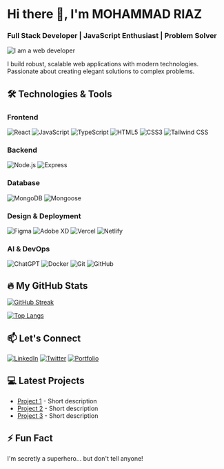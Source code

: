 # Hi there 👋, I'm MOHAMMAD RIAZ
### Full Stack Developer | JavaScript Enthusiast | Problem Solver

![I am a web developer](https://i.ibb.co.com/23xNzKgg/Black-Modern-Personal-Linked-In-Banner.png)

I build robust, scalable web applications with modern technologies. Passionate about creating elegant solutions to complex problems.

## 🛠️ Technologies & Tools

### Frontend
![React](https://img.shields.io/badge/-React-61DAFB?logo=react&logoColor=white&style=flat)
![JavaScript](https://img.shields.io/badge/-JavaScript-F7DF1E?logo=javascript&logoColor=black&style=flat)
![TypeScript](https://img.shields.io/badge/-TypeScript-3178C6?logo=typescript&logoColor=white&style=flat)
![HTML5](https://img.shields.io/badge/-HTML5-E34F26?logo=html5&logoColor=white&style=flat)
![CSS3](https://img.shields.io/badge/-CSS3-1572B6?logo=css3&logoColor=white&style=flat)
![Tailwind CSS](https://img.shields.io/badge/-Tailwind_CSS-38B2AC?logo=tailwind-css&logoColor=white&style=flat)

### Backend
![Node.js](https://img.shields.io/badge/-Node.js-339933?logo=node.js&logoColor=white&style=flat)
![Express](https://img.shields.io/badge/-Express-000000?logo=express&logoColor=white&style=flat)

### Database
![MongoDB](https://img.shields.io/badge/-MongoDB-47A248?logo=mongodb&logoColor=white&style=flat)
![Mongoose](https://img.shields.io/badge/-Mongoose-880000?logo=mongoose&logoColor=white&style=flat)

### Design & Deployment
![Figma](https://img.shields.io/badge/-Figma-F24E1E?logo=figma&logoColor=white&style=flat)
![Adobe XD](https://img.shields.io/badge/-Adobe_XD-FF61F6?logo=adobe-xd&logoColor=white&style=flat)
![Vercel](https://img.shields.io/badge/-Vercel-000000?logo=vercel&logoColor=white&style=flat)
![Netlify](https://img.shields.io/badge/-Netlify-00C7B7?logo=netlify&logoColor=white&style=flat)

### AI & DevOps
![ChatGPT](https://img.shields.io/badge/-ChatGPT-412991?logo=openai&logoColor=white&style=flat)
![Docker](https://img.shields.io/badge/-Docker-2496ED?logo=docker&logoColor=white&style=flat)
![Git](https://img.shields.io/badge/-Git-F05032?logo=git&logoColor=white&style=flat)
![GitHub](https://img.shields.io/badge/-GitHub-181717?logo=github&logoColor=white&style=flat)

## 🔥 My GitHub Stats

[![GitHub Streak](https://streak-stats.demolab.com?user=yourusername&theme=dark)](https://git.io/streak-stats)

[![Top Langs](https://github-readme-stats.vercel.app/api/top-langs/?username=yourusername&layout=compact&theme=vision-friendly-dark)](https://github.com/anuraghazra/github-readme-stats)

## 📫 Let's Connect
[![LinkedIn](https://img.shields.io/badge/-LinkedIn-0A66C2?logo=linkedin&logoColor=white&style=flat)](your-linkedin-url)
[![Twitter](https://img.shields.io/badge/-Twitter-1DA1F2?logo=twitter&logoColor=white&style=flat)](your-twitter-url)
[![Portfolio](https://img.shields.io/badge/-Portfolio-FF7139?logo=firefox&logoColor=white&style=flat)](your-portfolio-url)

## 💻 Latest Projects
- [Project 1](https://github.com/yourusername/project1) - Short description
- [Project 2](https://github.com/yourusername/project2) - Short description
- [Project 3](https://github.com/yourusername/project3) - Short description

## ⚡ Fun Fact
I'm secretly a superhero... but don't tell anyone!
